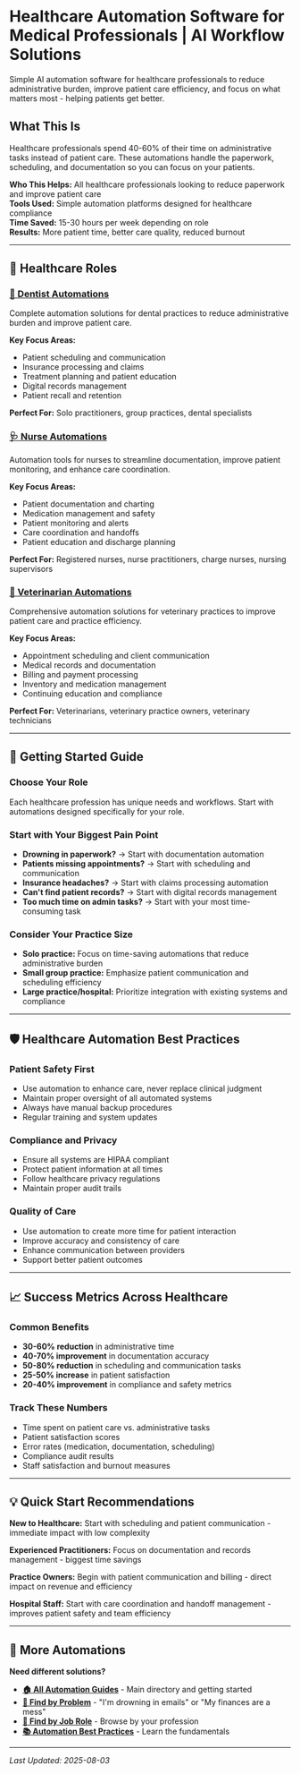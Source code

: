 # Healthcare Automation Software for Medical Professionals | AI Workflow Solutions

<!-- SEO Meta Description: Comprehensive healthcare automation software for doctors, nurses, dentists, and veterinarians. Reduce administrative burden by 60% and improve patient care with AI-powered medical workflow automation tools. -->

<!-- Target Keywords: healthcare automation software, medical workflow automation, healthcare AI tools, medical practice automation, patient care automation -->

Simple AI automation software for healthcare professionals to reduce administrative burden, improve patient care efficiency, and focus on what matters most - helping patients get better.

## What This Is

Healthcare professionals spend 40-60% of their time on administrative tasks instead of patient care. These automations handle the paperwork, scheduling, and documentation so you can focus on your patients.

**Who This Helps:** All healthcare professionals looking to reduce paperwork and improve patient care  
**Tools Used:** Simple automation platforms designed for healthcare compliance  
**Time Saved:** 15-30 hours per week depending on role  
**Results:** More patient time, better care quality, reduced burnout  

---

## 🏥 Healthcare Roles

### [🦷 Dentist Automations](Dentist/Dentist%20Overview.md)
Complete automation solutions for dental practices to reduce administrative burden and improve patient care.

**Key Focus Areas:**
- Patient scheduling and communication
- Insurance processing and claims
- Treatment planning and patient education
- Digital records management
- Patient recall and retention

**Perfect For:** Solo practitioners, group practices, dental specialists

### [🩺 Nurse Automations](Nurse/Nurse%20Overview.md)
Automation tools for nurses to streamline documentation, improve patient monitoring, and enhance care coordination.

**Key Focus Areas:**
- Patient documentation and charting
- Medication management and safety
- Patient monitoring and alerts
- Care coordination and handoffs
- Patient education and discharge planning

**Perfect For:** Registered nurses, nurse practitioners, charge nurses, nursing supervisors

### [🐾 Veterinarian Automations](Veterinarian/Veterinarian%20Overview.md)
Comprehensive automation solutions for veterinary practices to improve patient care and practice efficiency.

**Key Focus Areas:**
- Appointment scheduling and client communication
- Medical records and documentation
- Billing and payment processing
- Inventory and medication management
- Continuing education and compliance

**Perfect For:** Veterinarians, veterinary practice owners, veterinary technicians

---

## 🎯 Getting Started Guide

### Choose Your Role
Each healthcare profession has unique needs and workflows. Start with automations designed specifically for your role.

### Start with Your Biggest Pain Point
- **Drowning in paperwork?** → Start with documentation automation
- **Patients missing appointments?** → Start with scheduling and communication
- **Insurance headaches?** → Start with claims processing automation
- **Can't find patient records?** → Start with digital records management
- **Too much time on admin tasks?** → Start with your most time-consuming task

### Consider Your Practice Size
- **Solo practice:** Focus on time-saving automations that reduce administrative burden
- **Small group practice:** Emphasize patient communication and scheduling efficiency
- **Large practice/hospital:** Prioritize integration with existing systems and compliance

---

## 🛡️ Healthcare Automation Best Practices

### Patient Safety First
- Use automation to enhance care, never replace clinical judgment
- Maintain proper oversight of all automated systems
- Always have manual backup procedures
- Regular training and system updates

### Compliance and Privacy
- Ensure all systems are HIPAA compliant
- Protect patient information at all times
- Follow healthcare privacy regulations
- Maintain proper audit trails

### Quality of Care
- Use automation to create more time for patient interaction
- Improve accuracy and consistency of care
- Enhance communication between providers
- Support better patient outcomes

---

## 📈 Success Metrics Across Healthcare

### Common Benefits
- **30-60% reduction** in administrative time
- **40-70% improvement** in documentation accuracy
- **50-80% reduction** in scheduling and communication tasks
- **25-50% increase** in patient satisfaction
- **20-40% improvement** in compliance and safety metrics

### Track These Numbers
- Time spent on patient care vs. administrative tasks
- Patient satisfaction scores
- Error rates (medication, documentation, scheduling)
- Compliance audit results
- Staff satisfaction and burnout measures

---

## 💡 Quick Start Recommendations

**New to Healthcare:** Start with scheduling and patient communication - immediate impact with low complexity

**Experienced Practitioners:** Focus on documentation and records management - biggest time savings

**Practice Owners:** Begin with patient communication and billing - direct impact on revenue and efficiency

**Hospital Staff:** Start with care coordination and handoff management - improves patient safety and team efficiency

---

## 🔗 More Automations

**Need different solutions?**
- **[🏠 All Automation Guides](../../AI%20Automations%20Guide.md)** - Main directory and getting started
- **[🎯 Find by Problem](../../Automation%20Workflows%20by%20Problem.md)** - "I'm drowning in emails" or "My finances are a mess"
- **[👔 Find by Job Role](../../Automation%20Workflows%20by%20Job%20Role.md)** - Browse by your profession
- **[📚 Automation Best Practices](../../Automation%20Best%20Practices.md)** - Learn the fundamentals

---

*Last Updated: 2025-08-03*